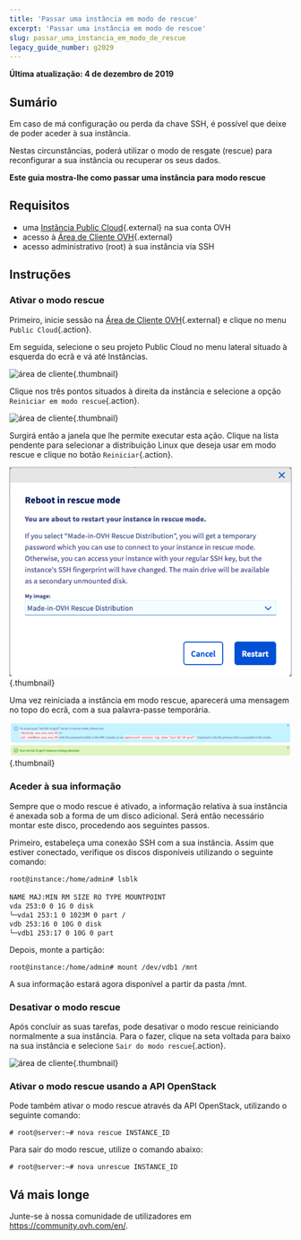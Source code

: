 ```yaml
---
title: 'Passar uma instância em modo de rescue'
excerpt: 'Passar uma instância em modo de rescue'
slug: passar_uma_instancia_em_modo_de_rescue
legacy_guide_number: g2029
---
```


**Última atualização: 4 de dezembro de 2019**

## Sumário

Em caso de má configuração ou perda da chave SSH, é possível que deixe de poder aceder à sua instância.

Nestas circunstâncias, poderá utilizar o modo de resgate (rescue) para reconfigurar a sua instância ou recuperar os seus dados. 

**Este guia mostra-lhe como passar uma instância para modo rescue**

## Requisitos

* uma [Instância Public Cloud](https://www.ovhcloud.com/pt/public-cloud/){.external} na sua conta OVH
* acesso à [Área de Cliente OVH](https://www.ovh.com/auth/?action=gotomanager&from=https://www.ovh.pt/&ovhSubsidiary=pt){.external}
* acesso administrativo (root) à sua instância via SSH

## Instruções

### Ativar o modo rescue

Primeiro, inicie sessão na [Área de Cliente OVH](https://www.ovh.com/auth/?action=gotomanager&from=https://www.ovh.pt/&ovhSubsidiary=pt){.external} e clique no menu `Public Cloud`{.action}.

Em seguida, selecione o seu projeto Public Cloud no menu lateral situado à esquerda do ecrã e vá até Instâncias.

![área de cliente](images/compute.png){.thumbnail}

Clique nos três pontos situados à direita da instância e selecione a opção `Reiniciar em modo rescue`{.action}.

![área de cliente](images/rescue1.png){.thumbnail}

Surgirá então a janela que lhe permite executar esta ação. Clique na lista pendente para selecionar a distribuição Linux que deseja usar em modo rescue e clique no botão `Reiniciar`{.action}. 

![área de cliente](images/rescue2.png){.thumbnail}

Uma vez reiniciada a instância em modo rescue, aparecerá uma mensagem no topo do ecrã, com a sua palavra-passe temporária.

![área de cliente](images/rescuedata.png){.thumbnail}


### Aceder à sua informação

Sempre que o modo rescue é ativado, a informação relativa à sua instância é anexada sob a forma de um disco adicional. Será então necessário montar este disco, procedendo aos seguintes passos.

Primeiro, estabeleça uma conexão SSH com a sua instância. Assim que estiver conectado, verifique os discos disponíveis utilizando o seguinte comando:

```
root@instance:/home/admin# lsblk

NAME MAJ:MIN RM SIZE RO TYPE MOUNTPOINT
vda 253:0 0 1G 0 disk
└─vda1 253:1 0 1023M 0 part /
vdb 253:16 0 10G 0 disk
└─vdb1 253:17 0 10G 0 part
```

Depois, monte a partição:

```
root@instance:/home/admin# mount /dev/vdb1 /mnt
```

A sua informação estará agora disponível a partir da pasta /mnt.

### Desativar o modo rescue

Após concluir as suas tarefas, pode desativar o modo rescue reiniciando normalmente a sua instância. Para o fazer, clique na seta voltada para baixo na sua instância e selecione `Sair do modo rescue`{.action}.

![área de cliente](images/rescueexit.png){.thumbnail}

### Ativar o modo rescue usando a API OpenStack

Pode também ativar o modo rescue através da API OpenStack, utilizando o seguinte comando:

```
# root@server:~# nova rescue INSTANCE_ID
```

Para sair do modo rescue, utilize o comando abaixo:

```
# root@server:~# nova unrescue INSTANCE_ID
```

## Vá mais longe

Junte-se à nossa comunidade de utilizadores em <https://community.ovh.com/en/>.
